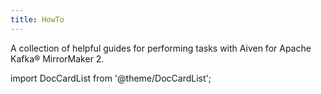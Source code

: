 ```yaml
---
title: HowTo
---
```


A collection of helpful guides for performing tasks with Aiven for
Apache Kafka® MirrorMaker 2.

import DocCardList from '@theme/DocCardList';

<DocCardList />
